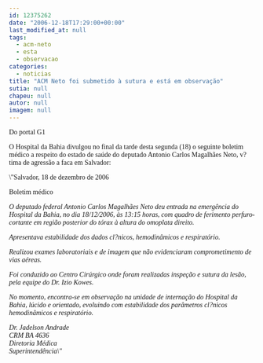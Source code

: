 ```yaml
---
id: 12375262
date: "2006-12-18T17:29:00+00:00"
last_modified_at: null
tags:
  - acm-neto
  - esta
  - observacao
categories:
  - noticias
title: "ACM Neto foi submetido à sutura e está em observação"
sutia: null
chapeu: null
autor: null
imagem: null
---
```

<p><DIV class=txt id=mudaFonte></p>
<p><P><FONT face=Verdana>Do portal G1</FONT></P></p>
<p><P><FONT face=Verdana>O Hospital da Bahia divulgou no final da tarde desta segunda (18) o seguinte boletim médico a respeito do estado de saúde do deputado Antonio Carlos Magalhães Neto, v?tima de&nbsp;agressão&nbsp;a faca em Salvador:</FONT></P></p>
<p><P><FONT face=Verdana>\"Salvador, 18 de dezembro de 2006</FONT></P></p>
<p><P><FONT face=Verdana>Boletim médico</FONT></P></p>
<p><P><FONT face=Verdana><EM>O deputado federal Antonio Carlos Magalhães Neto deu entrada na emergência do Hospital da Bahia, no dia 18/12/2006, às 13:15 horas, com quadro de ferimento perfuro-cortante em região posterior do tórax à altura do omoplata direito.</EM></FONT></P></p>
<p><P><FONT face=Verdana><EM>Apresentava estabilidade dos dados cl?nicos, hemodinâmicos e respiratório.</EM></FONT></P></p>
<p><P><FONT face=Verdana><EM>Realizou exames laboratoriais e de imagem que não evidenciaram comprometimento de vias aéreas.</EM></FONT></P></p>
<p><P><FONT face=Verdana><EM>Foi conduzido ao Centro Cirúrgico onde foram realizadas inspeção e sutura da lesão, pela equipe do Dr. Izio Kowes.</EM></FONT></P></p>
<p><P><FONT face=Verdana><EM>No momento, encontra-se em observação na unidade de internação do Hospital da Bahia, lúcido e orientado, evoluindo com estabilidade dos parâmetros cl?nicos hemodinâmicos e respiratório.</EM></FONT></P></p>
<p><P><FONT face=Verdana><EM>Dr. Jadelson Andrade<BR>CRM BA 4636<BR>Diretoria Médica<BR>Superintendência\"</EM></FONT></P></DIV> </p>

